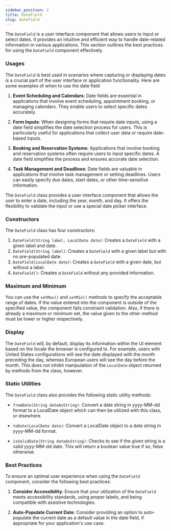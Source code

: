 ```yaml
---
sidebar_position: 2
title: DateField
slug: datefield
---
```


<DocChip tooltipText="This component will render with a shadow DOM, an API built into the browser that facilitates encapsulation." label="Shadow" component="a" href="../../glossary#shadow-dom" target="_blank" clickable={true} iconName="shadow" />

<DocChip tooltipText="The name of the web component that will render in the DOM." label="dwc-field" clickable={false} iconName='code'/>

<JavadocLink type="foundation" location="com/webforj/component/field/DateField" top='true'/>

<ParentLink parent="Field" />

The `DateField` is a user interface component that allows users to input or select dates. It provides an intuitive and efficient way to handle date-related information in various applications. This section outlines the best practices for using the `DateField` component effectively.

<ComponentDemo 
path='https://demo.webforj.com/webapp/controlsamples?class=componentdemos.fielddemos.DateFieldDemo' 
javaC=''
javaE='https://raw.githubusercontent.com/webforj/ControlSamples/main/src/main/java/componentdemos/fielddemos/DateFieldDemo.java'
cssURL='https://raw.githubusercontent.com/webforj/ControlSamples/main/src/main/resources/css/fieldstyles/date_field_styles.css'
/>

### Usages

The `DateField` is best used in scenarios where capturing or displaying dates is a crucial part of the user interface or application functionality. Here are some examples of when to use the date field

1. **Event Scheduling and Calendars**: Date fields are essential in applications that involve event scheduling, appointment booking, or managing calendars. They enable users to select specific dates accurately.

2. **Form Inputs**: When designing forms that require date inputs, using a date field simplifies the date selection process for users. This is particularly useful for applications that collect user data or require date-based inputs.

3. **Booking and Reservation Systems**: Applications that involve booking and reservation systems often require users to input specific dates. A date field simplifies the process and ensures accurate date selection.

4. **Task Management and Deadlines**: Date fields are valuable in applications that involve task management or setting deadlines. Users can easily specify due dates, start dates, or other time-sensitive information.

The `DateField` class provides a user interface component that allows the user to enter a date, including the year, month, and day. It offers the flexibility to validate the input or use a special date picker interface.

### Constructors

The `DateField` class has four constructors:

1. `DateField(String label, LocalDate date)`: Creates a `DateField` with a given label and date.
2. `DateField(String label)`: Creates a `DateField` with a given label but with no pre-populated date.
3. `DateField(LocalDate date)`: Creates a `DateField` with a given date, but without a label.
4. `DateField()`: Creates a `DateField` without any provided information.

### Maximum and Minimum

You can use the `setMax()` and `setMin()` methods to specify the acceptable range of dates. If the value entered into the component is outside of the specified value, the component fails constraint validation. Also, if there is already a maximum or minimum set, the value given to the other method must be lower or higher respectively.

### Display

The `DateField` will, by default, display its information within the UI element based on the locale the browser is configured to. For example, users with United States configurations will see the date displayed with the month preceding the day, whereas European users will see the day before the month. This does not inhibit manipulation of the `LocalDate` object returned by methods from the class, however.

### Static Utilities 

The `DateField` class also provides the following static utility methods:

- `fromDate(String dateAsString)`: Convert a date string in yyyy-MM-dd format to a LocalDate object which can then be utilized with this class, or elsewhere.

- `toDate(LocalDate date)`: Convert a LocalDate object to a date string in yyyy-MM-dd format.

- `isValidDate(String dateAsString)`: Checks to see if the given string is a valid yyyy-MM-dd date. This will return a boolean value true if so, false otherwise.

### Best Practices

To ensure an optimal user experience when using the `DateField` component, consider the following best practices:

1. **Consider Accessibility**: Ensure that your utilization of the `DateField` meets accessibility standards, using proper labels, and being compatible with assistive technologies.

2. **Auto-Populate Current Date**: Consider providing an option to auto-populate the current date as a default value in the date field, if appropriate for your application's use case.